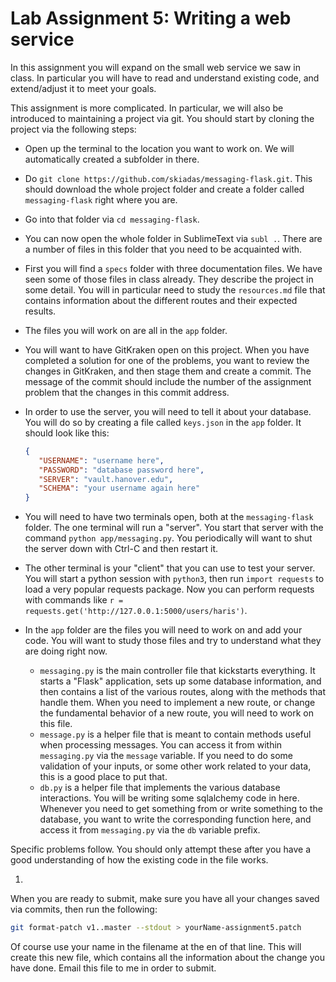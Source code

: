 Lab Assignment 5: Writing a web service
=======================================

In this assignment you will expand on the small web service we saw in class. In particular you will have to read and understand existing code, and extend/adjust it to meet your goals.

This assignment is more complicated. In particular, we will also be introduced to maintaining a project via git. You should start by cloning the project via the following steps:

- Open up the terminal to the location you want to work on. We will automatically created a subfolder in there.
- Do `git clone https://github.com/skiadas/messaging-flask.git`. This should download the whole project folder and create a folder called `messaging-flask` right where you are.
- Go into that folder via `cd messaging-flask`.
- You can now open the whole folder in SublimeText via `subl .`. There are a number of files in this folder that you need to be acquainted with.
- First you will find a `specs` folder with three documentation files. We have seen some of those files in class already. They describe the project in some detail. You will in particular need to study the `resources.md` file that contains information about the different routes and their expected results.
- The files you will work on are all in the `app` folder.
- You will want to have GitKraken open on this project. When you have completed a solution for one of the problems, you want to review the changes in GitKraken, and then stage them and create a commit. The message of the commit should include the number of the assignment problem that the changes in this commit address.
- In order to use the server, you will need to tell it about your database. You will do so by creating a file called `keys.json` in the `app` folder. It should look like this:
   ```json
   {
      "USERNAME": "username here",
      "PASSWORD": "database password here",
      "SERVER": "vault.hanover.edu",
      "SCHEMA": "your username again here"
   }
   ```

- You will need to have two terminals open, both at the `messaging-flask` folder. The one terminal will run a "server". You start that server with the command `python app/messaging.py`. You periodically will want to shut the server down with Ctrl-C and then restart it.
- The other terminal is your "client" that you can use to test your server. You will start a python session with `python3`, then run `import requests` to load a very popular requests package. Now you can perform requests with commands like `r = requests.get('http://127.0.0.1:5000/users/haris')`.
- In the `app` folder are the files you will need to work on and add your code. You will want to study those files and try to understand what they are doing right now.
    - `messaging.py` is the main controller file that kickstarts everything. It starts a "Flask" application, sets up some database information, and then contains a list of the various routes, along with the methods that handle them. When you need to implement a new route, or change the fundamental behavior of a new route, you will need to work on this file.
    - `message.py` is a helper file that is meant to contain methods useful when processing messages. You can access it from within `messaging.py` via the `message` variable. If you need to do some validation of your inputs, or some other work related to your data, this is a good place to put that.
    - `db.py` is a helper file that implements the various database interactions. You will be writing some sqlalchemy code in here. Whenever you need to get something from or write something to the database, you want to write the corresponding function here, and access it from `messaging.py` via the `db` variable prefix.

Specific problems follow. You should only attempt these after you have a good understanding of how the existing code in the file works.

1.


When you are ready to submit, make sure you have all your changes saved via commits, then run the following:
```bash
git format-patch v1..master --stdout > yourName-assignment5.patch
```
Of course use your name in the filename at the en of that line. This will create this new file, which contains all the information about the change you have done. Email this file to me in order to submit.
